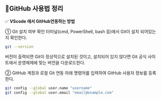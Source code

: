 ## 📜GitHub 사용법 정리
✅ **VScode 에서 GitHub연동하는 방법**

① Git 설치 여부 확인
터미널(cmd, PowerShell, bash 등)에서 Git이 설치 되어있는지 확인한다.
```bash
git --version
```
버전이 출력되면 Git이 정상적으로 설치된 것이고, 설치되어 있지 않다면 Git 공식 사이트에서 운영체제에 맞는 버전을 다운로드한다.

② GitHub 계정과 로컬 Git 연동
아래 명령어를 입력하여 GitHub 사용자 정보를 등록한다.
```bash
git config --global user.name "username"
git config --global user.email "email@example.com"
```
